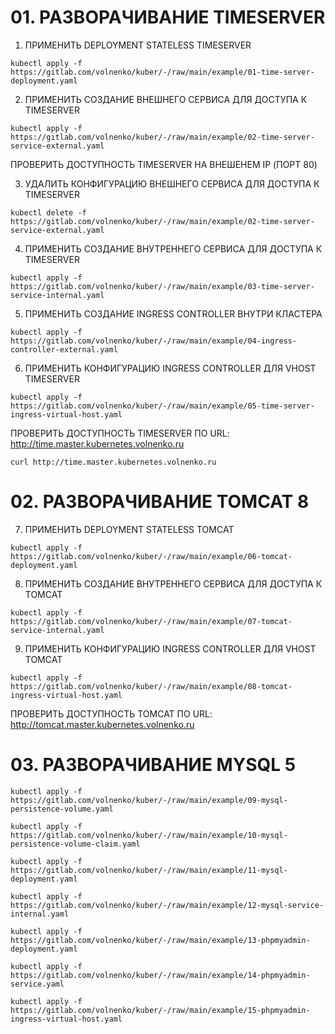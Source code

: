 # 01. РАЗВОРАЧИВАНИЕ TIMESERVER

01. ПРИМЕНИТЬ DEPLOYMENT STATELESS TIMESERVER
```
kubectl apply -f  https://gitlab.com/volnenko/kuber/-/raw/main/example/01-time-server-deployment.yaml
```

02. ПРИМЕНИТЬ СОЗДАНИЕ ВНЕШНЕГО СЕРВИСА ДЛЯ ДОСТУПА К TIMESERVER
```
kubectl apply -f https://gitlab.com/volnenko/kuber/-/raw/main/example/02-time-server-service-external.yaml
```
ПРОВЕРИТЬ ДОСТУПНОСТЬ TIMESERVER НА ВНЕШЕНЕМ IP (ПОРТ 80)

03. УДАЛИТЬ КОНФИГУРАЦИЮ ВНЕШНЕГО СЕРВИСА ДЛЯ ДОСТУПА К TIMESERVER
```
kubectl delete -f https://gitlab.com/volnenko/kuber/-/raw/main/example/02-time-server-service-external.yaml
```

04. ПРИМЕНИТЬ СОЗДАНИЕ ВНУТРЕННЕГО СЕРВИСА ДЛЯ ДОСТУПА К TIMESERVER
```
kubectl apply -f https://gitlab.com/volnenko/kuber/-/raw/main/example/03-time-server-service-internal.yaml
```

05. ПРИМЕНИТЬ СОЗДАНИЕ INGRESS CONTROLLER ВНУТРИ КЛАСТЕРА
```
kubectl apply -f https://gitlab.com/volnenko/kuber/-/raw/main/example/04-ingress-controller-external.yaml
```

06. ПРИМЕНИТЬ КОНФИГУРАЦИЮ INGRESS CONTROLLER ДЛЯ VHOST TIMESERVER
```
kubectl apply -f https://gitlab.com/volnenko/kuber/-/raw/main/example/05-time-server-ingress-virtual-host.yaml
```
ПРОВЕРИТЬ ДОСТУПНОСТЬ TIMESERVER ПО URL: http://time.master.kubernetes.volnenko.ru

```
curl http://time.master.kubernetes.volnenko.ru
```

# 02. РАЗВОРАЧИВАНИЕ TOMCAT 8

07. ПРИМЕНИТЬ DEPLOYMENT STATELESS TOMCAT

```
kubectl apply -f https://gitlab.com/volnenko/kuber/-/raw/main/example/06-tomcat-deployment.yaml
```

08. ПРИМЕНИТЬ СОЗДАНИЕ ВНУТРЕННЕГО СЕРВИСА ДЛЯ ДОСТУПА К TOMCAT

```
kubectl apply -f https://gitlab.com/volnenko/kuber/-/raw/main/example/07-tomcat-service-internal.yaml
```

09. ПРИМЕНИТЬ КОНФИГУРАЦИЮ INGRESS CONTROLLER ДЛЯ VHOST TOMCAT

```
kubectl apply -f https://gitlab.com/volnenko/kuber/-/raw/main/example/08-tomcat-ingress-virtual-host.yaml
```

ПРОВЕРИТЬ ДОСТУПНОСТЬ TOMCAT ПО URL: http://tomcat.master.kubernetes.volnenko.ru

# 03. РАЗВОРАЧИВАНИЕ MYSQL 5

```
kubectl apply -f https://gitlab.com/volnenko/kuber/-/raw/main/example/09-mysql-persistence-volume.yaml
```

```
kubectl apply -f https://gitlab.com/volnenko/kuber/-/raw/main/example/10-mysql-persistence-volume-claim.yaml
```

```
kubectl apply -f https://gitlab.com/volnenko/kuber/-/raw/main/example/11-mysql-deployment.yaml
```

```
kubectl apply -f https://gitlab.com/volnenko/kuber/-/raw/main/example/12-mysql-service-internal.yaml
```

```
kubectl apply -f https://gitlab.com/volnenko/kuber/-/raw/main/example/13-phpmyadmin-deployment.yaml
```

```
kubectl apply -f https://gitlab.com/volnenko/kuber/-/raw/main/example/14-phpmyadmin-service.yaml
```

```
kubectl apply -f https://gitlab.com/volnenko/kuber/-/raw/main/example/15-phpmyadmin-ingress-virtual-host.yaml
```
